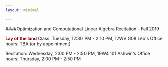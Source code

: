 ```yaml
---
layout: minimal

---
```


####Optimization and Computational Linear Algebra Recitation - Fall 2019

<font color="darkred"><b>Lay of the land</b></font>
Class: Tuesday, 12:30 PM - 2:10 PM, 12WV G08
Léo's Office hours: TBA (or by appointment)

Recitation: Wednesday, 2:00 PM - 2:50 PM, 19W4 101
Ashwin's Office hours: Thursday, 2:00 PM - 2:50 PM
